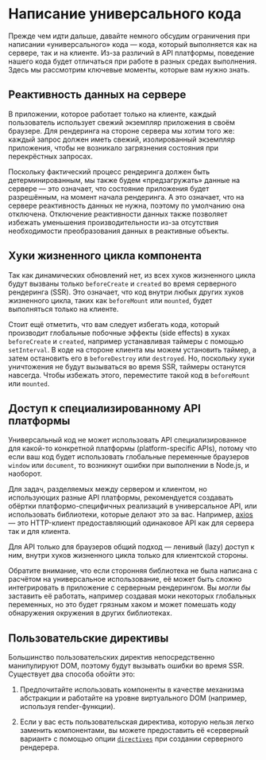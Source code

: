 # Написание универсального кода

Прежде чем идти дальше, давайте немного обсудим ограничения при написании «универсального» кода — кода, который выполняется как на сервере, так и на клиенте. Из-за различий в API платформы, поведение нашего кода будет отличаться при работе в разных средах выполнения. Здесь мы рассмотрим ключевые моменты, которые вам нужно знать.

## Реактивность данных на сервере

В приложении, которое работает только на клиенте, каждый пользователь использует свежий экземпляр приложения в своём браузере. Для рендеринга на стороне сервера мы хотим того же: каждый запрос должен иметь свежий, изолированный экземпляр приложения, чтобы не возникало загрязнения состояния при перекрёстных запросах.

Поскольку фактический процесс рендеринга должен быть детерминированным, мы также будем «предзагружать» данные на сервере — это означает, что состояние приложения будет разрешённым, на момент начала рендеринга. А это означает, что на сервере реактивность данных не нужна, поэтому по умолчанию она отключена. Отключение реактивности данных также позволяет избежать уменьшения производительности из-за отсутствия необходимости преобразования данных в реактивные объекты.

## Хуки жизненного цикла компонента

Так как динамических обновлений нет, из всех хуков жизненного цикла будут вызваны только `beforeCreate` и `created` во время серверного рендеринга (SSR). Это означает, что код внутри любых других хуков жизненного цикла, таких как `beforeMount` или `mounted`, будет выполняться только на клиенте.

Стоит ещё отметить, что вам следует избегать кода, который производит глобальные побочные эффекты (side effects) в хуках `beforeCreate` и `created`, например устанавливая таймеры с помощью `setInterval`. В коде на стороне клиента мы можем установить таймер, а затем остановить его в `beforeDestroy` или `destroyed`. Но, поскольку хуки уничтожения не будут вызываться во время SSR, таймеры останутся навсегда. Чтобы избежать этого, переместите такой код в `beforeMount` или `mounted`.

## Доступ к специализированному API платформы

Универсальный код не может использовать API специализированное для какой-то конкретной платформы (platform-specific APIs), потому что если ваш код будет использовать глобальные переменные браузеров `window` или `document`, то возникнут ошибки при выполнении в Node.js, и наоборот.

Для задач, разделяемых между сервером и клиентом, но использующих разные API платформы, рекомендуется создавать обёртки платформо-специфичных реализаций в универсальное API, или использовать библиотеки, которые делают это за вас. Например, [axios](https://github.com/mzabriskie/axios) — это HTTP-клиент предоставляющий одинаковое API как для сервера так и для клиента.

Для API только для браузеров общий подход — ленивый (lazy) доступ к ним, внутри хуков жизненного цикла только для клиентской стороны.

Обратите внимание, что если сторонняя библиотека не была написана с расчётом на универсальное использование, её может быть сложно интегрировать в приложение с серверным рендерингом. Вы *могли бы* заставить её работать, например создавая моки некоторых глобальных переменных, но это будет грязным хаком и может помешать коду обнаружения окружения в других библиотеках.

## Пользовательские директивы

Большинство пользовательских директив непосредственно манипулируют DOM, поэтому будут вызывать ошибки во время SSR. Существует два способа обойти это:

1. Предпочитайте использовать компоненты в качестве механизма абстракции и работайте на уровне виртуального DOM (например, используя render-функции).

2. Если у вас есть пользовательская директива, которую нельзя легко заменить компонентами, вы можете предоставить её «серверный вариант» с помощью опции [`directives`](./api.md#directives) при создании серверного рендерера.
